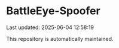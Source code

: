 # BattleEye-Spoofer

Last updated: 2025-06-04 12:58:19

This repository is automatically maintained.
